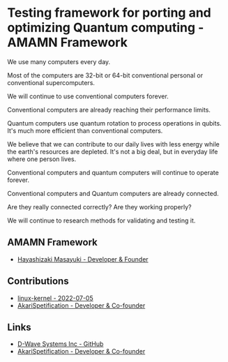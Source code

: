 # Testing framework for porting and optimizing Quantum computing - AMAMN Framework

We use many computers every day.   
  
Most of the computers are 32-bit or 64-bit conventional personal or conventional supercomputers.  
  
We will continue to use conventional computers forever.  
  
Conventional computers are already reaching their performance limits.  
  
Quantum computers use quantum rotation to process operations in qubits.  It's much more efficient than conventional computers.  
  
We believe that we can contribute to our daily lives with less energy while the earth's resources are depleted.  It's not a big deal, but in everyday life where one person lives.  
  
Conventional computers and quantum computers will continue to operate forever.  
  
Conventional computers and Quantum computers are already connected.  
  
Are they really connected correctly?  Are they working properly?  
  
We will continue to research methods for validating and testing it.  
  
## AMAMN Framework
- [Hayashizaki Masayuki - Developer & Founder](https://ama.mn)

## Contributions
- [linux-kernel - 2022-07-05](https://lkml.org/lkml/2022/7/5/172)
- [AkariSpetification - Developer & Co-founder](https://akari.mn)
## Links
- [D-Wave Systems Inc - GitHub](https://github.com/dwavesystems)  
- [AkariSpetification - Developer & Co-founder](https://akari.mn)
